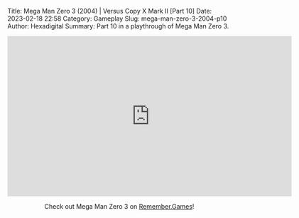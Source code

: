 Title: Mega Man Zero 3 (2004) | Versus Copy X Mark II [Part 10]
Date: 2023-02-18 22:58
Category: Gameplay
Slug: mega-man-zero-3-2004-p10
Author: Hexadigital
Summary: Part 10 in a playthrough of Mega Man Zero 3.

<center><iframe src="https://www.youtube.com/embed/Tyu3NLzQFRQ?feature=oembed" allow="accelerometer; autoplay; encrypted-media; gyroscope; picture-in-picture" width="640" height="360" frameborder="0"></iframe>

Check out Mega Man Zero 3 on [Remember.Games](https://remember.games/game/4374/mega-man-zero-3/)!</center>

